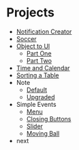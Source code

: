 # Projects

- [Notification Creator](./notification-creater/notificationCreater.js)
- [Soccer](./soccer/code.js)
- [Object to Ul](./object-to-ul)
  - [Part One](./object-to-ul/part%20one/Laboratory.js)
  - [Part Two](./object-to-ul/part%20two/Laboratory.js)
- [Time and Calendar](./calendar-and-time/Laboratory.js)
- [Sorting a Table](./sorting-a-table/Laboratory.js)
- Note
  - [Default](./note/default/Laboratory.js)
  - [Upgraded](./note/upgraded/Laboratory.js)
- Simple Events
  - [Menu](./simple-events/menu/Laboratory.js)
  - [Closing Buttons](./simple-events/closing-buttons/Laboratory.js)
  - [Slider](./simple-events/slider/Laboratory.js)
  - [Moving Ball](./simple-events/moving-ball/Laboratory.js)
- next